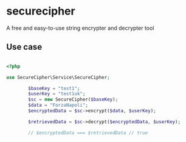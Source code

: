 # securecipher

A free and easy-to-use string encrypter and decrypter tool

## Use case

``` php

<?php

use SecureCipher\Service\SecureCipher;

        $baseKey = "test1";
        $userKey = "test1uk";
        $sc = new SecureCipher($baseKey);
        $data = "ForzaNapoli";
        $encryptedData = $sc->encrypt($data, $userKey);

        $retrievedData = $sc->decrypt($encryptedData, $userKey);

        // $encryptedData === $retrievedData // true
```